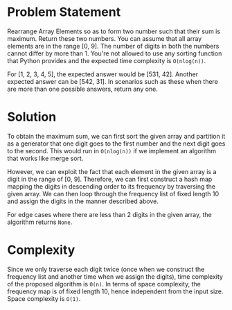 # Problem Statement

Rearrange Array Elements so as to form two number such that their sum is maximum. Return these two numbers. You can assume that all array elements are in the range [0, 9]. The number of digits in both the numbers cannot differ by more than 1. You're not allowed to use any sorting function that Python provides and the expected time complexity is `O(nlog(n))`.

For [1, 2, 3, 4, 5], the expected answer would be [531, 42]. Another expected answer can be [542, 31]. In scenarios such as these when there are more than one possible answers, return any one.

# Solution

To obtain the maximum sum, we can first sort the given array and partition it as a generator that one digit goes to the first number and the next digit goes to the second. This would run in `O(nlog(n))` if we implement an algorithm that works like merge sort.

However, we can exploit the fact that each element in the given array is a digit in the range of [0, 9]. Therefore, we can first construct a hash map mapping the digits in descending order to its frequency by traversing the given array. We can then loop through the frequency list of fixed length 10 and assign the digits in the manner described above.

For edge cases where there are less than 2 digits in the given array, the algorithm returns `None`.

# Complexity

Since we only traverse each digit twice (once when we construct the frequency list and another time when we assign the digits), time complexity of the proposed algorithm is `O(n)`. In terms of space complexity, the frequency map is of fixed length 10, hence independent from the input size. Space complexity is `O(1)`.